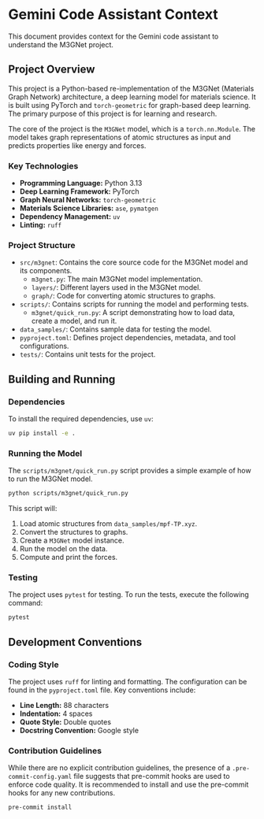 # Gemini Code Assistant Context

This document provides context for the Gemini code assistant to understand the M3GNet project.

## Project Overview

This project is a Python-based re-implementation of the M3GNet (Materials Graph Network) architecture, a deep learning model for materials science. It is built using PyTorch and `torch-geometric` for graph-based deep learning. The primary purpose of this project is for learning and research.

The core of the project is the `M3GNet` model, which is a `torch.nn.Module`. The model takes graph representations of atomic structures as input and predicts properties like energy and forces.

### Key Technologies

*   **Programming Language:** Python 3.13
*   **Deep Learning Framework:** PyTorch
*   **Graph Neural Networks:** `torch-geometric`
*   **Materials Science Libraries:** `ase`, `pymatgen`
*   **Dependency Management:** `uv`
*   **Linting:** `ruff`

### Project Structure

*   `src/m3gnet`: Contains the core source code for the M3GNet model and its components.
    *   `m3gnet.py`: The main M3GNet model implementation.
    *   `layers/`: Different layers used in the M3GNet model.
    *   `graph/`: Code for converting atomic structures to graphs.
*   `scripts/`: Contains scripts for running the model and performing tests.
    *   `m3gnet/quick_run.py`: A script demonstrating how to load data, create a model, and run it.
*   `data_samples/`: Contains sample data for testing the model.
*   `pyproject.toml`: Defines project dependencies, metadata, and tool configurations.
*   `tests/`: Contains unit tests for the project.

## Building and Running

### Dependencies

To install the required dependencies, use `uv`:

```bash
uv pip install -e .
```

### Running the Model

The `scripts/m3gnet/quick_run.py` script provides a simple example of how to run the M3GNet model.

```bash
python scripts/m3gnet/quick_run.py
```

This script will:

1.  Load atomic structures from `data_samples/mpf-TP.xyz`.
2.  Convert the structures to graphs.
3.  Create a `M3GNet` model instance.
4.  Run the model on the data.
5.  Compute and print the forces.

### Testing

The project uses `pytest` for testing. To run the tests, execute the following command:

```bash
pytest
```

## Development Conventions

### Coding Style

The project uses `ruff` for linting and formatting. The configuration can be found in the `pyproject.toml` file. Key conventions include:

*   **Line Length:** 88 characters
*   **Indentation:** 4 spaces
*   **Quote Style:** Double quotes
*   **Docstring Convention:** Google style

### Contribution Guidelines

While there are no explicit contribution guidelines, the presence of a `.pre-commit-config.yaml` file suggests that pre-commit hooks are used to enforce code quality. It is recommended to install and use the pre-commit hooks for any new contributions.

```bash
pre-commit install
```
